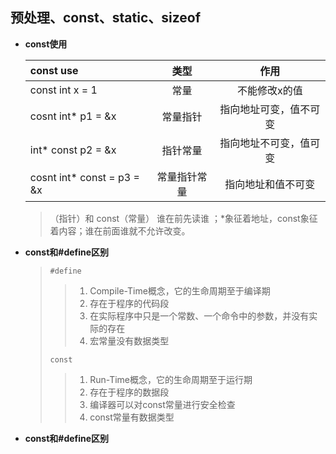 ## 预处理、const、static、sizeof

* **const使用**	
	
	|const use                  |     类型    |     作用   |
	|:------------------------- | :---------:|:-------------:|
	|const int  x = 1           | 常量        | 不能修改x的值|
	|cosnt int* p1 = &x         | 常量指针    | 指向地址可变，值不可变|
	|int* const p2 = &x         | 指针常量    | 指向地址不可变，值可变|
	|cosnt int* const = p3 = &x | 常量指针常量 | 指向地址和值不可变|

	>（指针）和 const（常量） 谁在前先读谁 ；*象征着地址，const象征着内容；谁在前面谁就不允许改变。

* **const和#define区别**
	
	>  `#define`
	> > 1. Compile-Time概念，它的生命周期至于编译期
	> > 2. 存在于程序的代码段
	> > 3. 在实际程序中只是一个常数、一个命令中的参数，并没有实际的存在
	> > 4. 宏常量没有数据类型
	>
	>  `const`
	> > 1. Run-Time概念，它的生命周期至于运行期
	> > 2. 存在于程序的数据段
	> > 3. 编译器可以对const常量进行安全检查
	> > 4. const常量有数据类型
* **const和#define区别**
